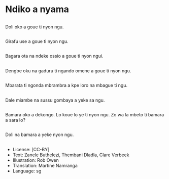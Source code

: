 # Ndiko a nyama

##
Doli oko a goue ti nyon ngu.

##
Girafu use a goue ti nyon ngu.

##
Bagara ota na ndeke ossio a goue ti nyon ngui.

##
Dengbe oku na gaduru ti ngando omene a goue ti nyon ngu.

##
Mbarata ti ngonda mbrambra a kpe loro na mbague ti ngu.

##
Dale miambe na sussu gombaya a yeke sa ngu.

##
Bamara oko a dekongo. Lo koue lo ye ti nyon ngu. Zo wa la mbeto ti bamara a sara lo?

##
Doli na bamara a yeke nyon ngu.

##
* License: [CC-BY]
* Text: Zanele Buthelezi, Thembani Dladla, Clare Verbeek
* Illustration: Rob Owen
* Translation: Martine Namranga
* Language: sg
